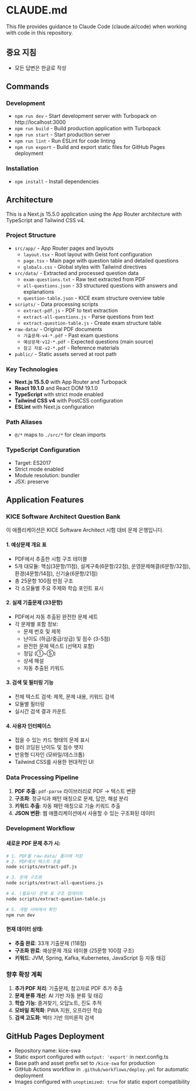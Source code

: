 # CLAUDE.md

This file provides guidance to Claude Code (claude.ai/code) when working with code in this repository.

## 중요 지침
- 모든 답변은 한글로 작성

## Commands

### Development
- `npm run dev` - Start development server with Turbopack on http://localhost:3000
- `npm run build` - Build production application with Turbopack
- `npm run start` - Start production server
- `npm run lint` - Run ESLint for code linting
- `npm run export` - Build and export static files for GitHub Pages deployment

### Installation
- `npm install` - Install dependencies

## Architecture

This is a Next.js 15.5.0 application using the App Router architecture with TypeScript and Tailwind CSS v4.

### Project Structure
- `src/app/` - App Router pages and layouts
  - `layout.tsx` - Root layout with Geist font configuration  
  - `page.tsx` - Main page with question table and detailed questions
  - `globals.css` - Global styles with Tailwind directives
- `src/data/` - Extracted and processed question data
  - `exam-questions.txt` - Raw text extracted from PDF
  - `all-questions.json` - 33 structured questions with answers and explanations
  - `question-table.json` - KICE exam structure overview table
- `scripts/` - Data processing scripts
  - `extract-pdf.js` - PDF to text extraction
  - `extract-all-questions.js` - Parse questions from text
  - `extract-question-table.js` - Create exam structure table
- `raw-data/` - Original PDF documents
  - `기출문제-v4-*.pdf` - Past exam questions
  - `예상문제-v12-*.pdf` - Expected questions (main source)
  - `참고 자료-v2-*.pdf` - Reference materials
- `public/` - Static assets served at root path

### Key Technologies
- **Next.js 15.5.0** with App Router and Turbopack
- **React 19.1.0** and React DOM 19.1.0
- **TypeScript** with strict mode enabled
- **Tailwind CSS v4** with PostCSS configuration
- **ESLint** with Next.js configuration

### Path Aliases
- `@/*` maps to `./src/*` for clean imports

### TypeScript Configuration
- Target: ES2017
- Strict mode enabled
- Module resolution: bundler
- JSX: preserve

## Application Features

### KICE Software Architect Question Bank
이 애플리케이션은 KICE Software Architect 시험 대비 문제 은행입니다.

#### 1. 예상문제 개요 표
- PDF에서 추출한 시험 구조 테이블
- 5개 대모듈: 핵심(3문항/11점), 설계구축(6문항/22점), 운영문제해결(6문항/32점), 환경(4문항/14점), 신기술(6문항/21점)
- 총 25문항 100점 만점 구조
- 각 소모듈별 주요 주제와 학습 포인트 표시

#### 2. 실제 기출문제 (33문항)
- PDF에서 자동 추출된 완전한 문제 세트
- 각 문제별 포함 정보:
  - 문제 번호 및 제목
  - 난이도 (하급/중급/상급) 및 점수 (3-5점)
  - 완전한 문제 텍스트 (선택지 포함)
  - 정답 (①~⑤)
  - 상세 해설
  - 자동 추출된 키워드

#### 3. 검색 및 필터링 기능
- 전체 텍스트 검색: 제목, 문제 내용, 키워드 검색
- 모듈별 필터링
- 실시간 검색 결과 카운트

#### 4. 사용자 인터페이스
- 접을 수 있는 카드 형태의 문제 표시
- 컬러 코딩된 난이도 및 점수 뱃지
- 반응형 디자인 (모바일/데스크톱)
- Tailwind CSS를 사용한 현대적인 UI

### Data Processing Pipeline
1. **PDF 추출**: `pdf-parse` 라이브러리로 PDF → 텍스트 변환
2. **구조화**: 정규식과 패턴 매칭으로 문제, 답안, 해설 분리
3. **키워드 추출**: 자동 패턴 매칭으로 기술 키워드 추출
4. **JSON 변환**: 웹 애플리케이션에서 사용할 수 있는 구조화된 데이터

### Development Workflow

#### 새로운 PDF 문제 추가 시:
```bash
# 1. PDF를 raw-data/ 폴더에 저장
# 2. PDF에서 텍스트 추출
node scripts/extract-pdf.js

# 3. 문제 구조화
node scripts/extract-all-questions.js

# 4. (필요시) 문제 표 구조 업데이트
node scripts/extract-question-table.js

# 5. 개발 서버에서 확인
npm run dev
```

#### 현재 데이터 상태:
- **추출 완료**: 33개 기출문제 (118점)
- **구조화 완료**: 예상문제 개요 테이블 (25문항 100점 구조)
- **키워드**: JVM, Spring, Kafka, Kubernetes, JavaScript 등 자동 태깅

### 향후 확장 계획
1. **추가 PDF 처리**: 기출문제, 참고자료 PDF 추가 추출
2. **문제 분류 개선**: AI 기반 자동 분류 및 태깅
3. **학습 기능**: 즐겨찾기, 오답노트, 진도 추적
4. **모바일 최적화**: PWA 지원, 오프라인 학습
5. **검색 고도화**: 벡터 기반 의미론적 검색

## GitHub Pages Deployment
- Repository name: kice-swa
- Static export configured with `output: 'export'` in next.config.ts
- Base path and asset prefix set to `/kice-swa` for production
- GitHub Actions workflow in `.github/workflows/deploy.yml` for automatic deployment
- Images configured with `unoptimized: true` for static export compatibility